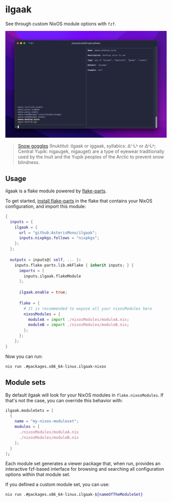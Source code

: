 # ilgaak

See through custom NixOS module options with `fzf`.

![](./assets/showcase.jpeg)

> [Snow goggles](https://en.wikipedia.org/wiki/Snow_goggles) (Inuktitut: ilgaak or iggaak, syllabics: ᐃᓪᒑᒃ or ᐃᒡᒑᒃ; Central Yupik: nigaugek, nigauget) are a type of eyewear traditionally used by the Inuit and the Yupik peoples of the Arctic to prevent snow blindness.

## Usage

ilgaak is a flake module powered by [flake-parts](https://flake.parts/).

To get started, [install flake-parts](https://flake.parts/getting-started) in the flake that contains your NixOS configuration, and import this module:

```nix
{
  inputs = {
    ilgaak = {
      url = "github:AsterisMono/ilgaak";
      inputs.nixpkgs.follows = "nixpkgs";
    };
  };

  outputs = inputs@{ self, ... }:
    inputs.flake-parts.lib.mkFlake { inherit inputs; } {
      imports = [
        inputs.ilgaak.flakeModule
      ];

      ilgaak.enable = true;

      flake = {
        # It is recommended to expose all your nixosModules here
        nixosModules = {
          moduleA = import ./nixosModules/moduleA.nix;
          moduleB = import ./nixosModules/moduleB.nix;
        };
      };
    };
}
```

Now you can run:

```sh
nix run .#packages.x86_64-linux.ilgaak-nixos
```

## Module sets

By default ilgaak will look for your NixOS modules in `flake.nixosModules`. If that's not the case, you can override this behavior with:

```nix
ilgaak.moduleSets = [
  {
    name = "my-nixos-moduleset";
    modules = [
      ./nixosModules/moduleA.nix
      ./nixosModules/moduleB.nix
    ];
  }
];
```

Each module set generates a viewer package that, when run, provides an interactive fzf-based interface for browsing and searching all configuration options within that module set.

If you defined a custom module set, you can use:

```sh
nix run .#packages.x86_64-linux.ilgaak-${nameOfTheModuleSet}
```